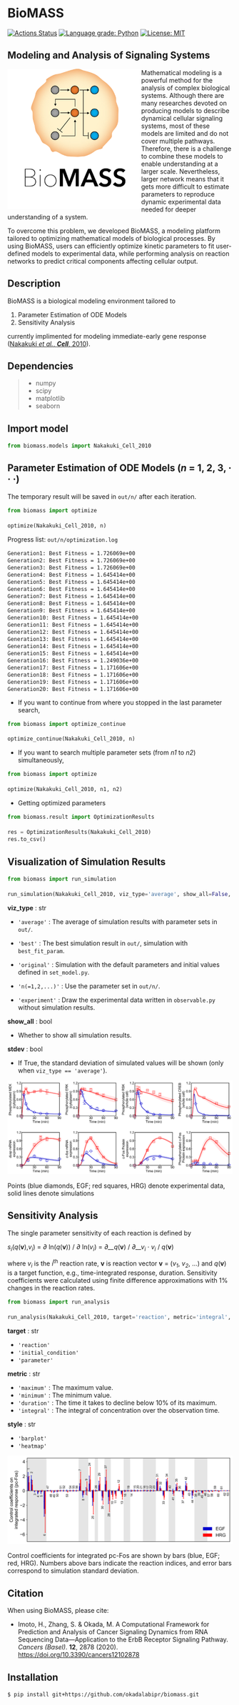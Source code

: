 # BioMASS

[![Actions Status](https://github.com/okadalabipr/biomass/workflows/Tests/badge.svg)](https://github.com/okadalabipr/biomass/actions)
[![Language grade: Python](https://img.shields.io/lgtm/grade/python/g/okadalabipr/biomass.svg?logo=lgtm&logoWidth=18)](https://lgtm.com/projects/g/okadalabipr/biomass/context:python)
[![License: MIT](https://img.shields.io/badge/License-MIT-blue.svg)](https://opensource.org/licenses/MIT)

## Modeling and Analysis of Signaling Systems

<img align="left" src="https://github.com/okadalabipr/biomass_docs.jl/blob/master/docs/src/assets/logo.png?raw=true" width="300">

Mathematical modeling is a powerful method for the analysis of complex biological systems. Although there are many researches devoted on producing models to describe dynamical cellular signaling systems, most of these models are limited and do not cover multiple pathways. Therefore, there is a challenge to combine these models to enable understanding at a larger scale. Nevertheless, larger network means that it gets more difficult to estimate parameters to reproduce dynamic experimental data needed for deeper understanding of a system.

To overcome this problem, we developed BioMASS, a modeling platform tailored to optimizing mathematical models of biological processes. By using BioMASS, users can efficiently optimize kinetic parameters to fit user-defined models to experimental data, while performing analysis on reaction networks to predict critical components affecting cellular output.

## Description

BioMASS is a biological modeling environment tailored to

1. Parameter Estimation of ODE Models
1. Sensitivity Analysis

currently implimented for modeling immediate-early gene response ([Nakakuki _et al._, **_Cell_**, 2010](https://doi.org/10.1016/j.cell.2010.03.054)).

## Dependencies

> - numpy
> - scipy
> - matplotlib
> - seaborn

## Import model

```python
from biomass.models import Nakakuki_Cell_2010
```

## Parameter Estimation of ODE Models (_n_ = 1, 2, 3, · · ·)

The temporary result will be saved in `out/n/` after each iteration.

```python
from biomass import optimize

optimize(Nakakuki_Cell_2010, n)
```

Progress list: `out/n/optimization.log`

```
Generation1: Best Fitness = 1.726069e+00
Generation2: Best Fitness = 1.726069e+00
Generation3: Best Fitness = 1.726069e+00
Generation4: Best Fitness = 1.645414e+00
Generation5: Best Fitness = 1.645414e+00
Generation6: Best Fitness = 1.645414e+00
Generation7: Best Fitness = 1.645414e+00
Generation8: Best Fitness = 1.645414e+00
Generation9: Best Fitness = 1.645414e+00
Generation10: Best Fitness = 1.645414e+00
Generation11: Best Fitness = 1.645414e+00
Generation12: Best Fitness = 1.645414e+00
Generation13: Best Fitness = 1.645414e+00
Generation14: Best Fitness = 1.645414e+00
Generation15: Best Fitness = 1.645414e+00
Generation16: Best Fitness = 1.249036e+00
Generation17: Best Fitness = 1.171606e+00
Generation18: Best Fitness = 1.171606e+00
Generation19: Best Fitness = 1.171606e+00
Generation20: Best Fitness = 1.171606e+00
```

- If you want to continue from where you stopped in the last parameter search,

```python
from biomass import optimize_continue

optimize_continue(Nakakuki_Cell_2010, n)
```

- If you want to search multiple parameter sets (from _n1_ to _n2_) simultaneously,

```python
from biomass import optimize

optimize(Nakakuki_Cell_2010, n1, n2)
```

- Getting optimized parameters

```python
from biomass.result import OptimizationResults

res = OptimizationResults(Nakakuki_Cell_2010)
res.to_csv()
```

## Visualization of Simulation Results

```python
from biomass import run_simulation

run_simulation(Nakakuki_Cell_2010, viz_type='average', show_all=False, stdev=True)
```

**viz_type** : str

- `'average'`
  : The average of simulation results with parameter sets in `out/`.

- `'best'`
  : The best simulation result in `out/`, simulation with `best_fit_param`.

- `'original'`
  : Simulation with the default parameters and initial values defined in `set_model.py`.

- `'n(=1,2,...)'`
  : Use the parameter set in `out/n/`.
- `'experiment'`
  : Draw the experimental data written in `observable.py` without simulation results.

**show_all** : bool

- Whether to show all simulation results.

**stdev** : bool

- If True, the standard deviation of simulated values will be shown (only when `viz_type == 'average'`).

![simulation_average](https://github.com/okadalabipr/biomass_docs.jl/blob/master/docs/src/assets/simulation_average.png?raw=true)

Points (blue diamonds, EGF; red squares, HRG) denote experimental data, solid lines denote simulations

## Sensitivity Analysis

The single parameter sensitivity of each reaction is defined by<br>

_s<sub>i</sub>_(_q_(**v**),_v<sub>i</sub>_) = _∂_ ln(_q_(**v**)) / _∂_ ln(_v<sub>i</sub>_) = _∂\_\_q_(**v**) / _∂\_\_v<sub>i</sub>_ · _v<sub>i</sub>_ / _q_(**v**)

where _v<sub>i</sub>_ is the _i_<sup>th</sup> reaction rate, **v** is reaction vector **v** = (_v<sub>1</sub>_, _v<sub>2</sub>_, ...) and _q_(**v**) is a target function, e.g., time-integrated response, duration. Sensitivity coefficients were calculated using finite difference approximations with 1% changes in the reaction rates.

```python
from biomass import run_analysis

run_analysis(Nakakuki_Cell_2010, target='reaction', metric='integral', style='barplot')
```

**target** : str

- `'reaction'`
- `'initial_condition'`
- `'parameter'`

**metric** : str

- `'maximum'`
  : The maximum value.
- `'minimum'`
  : The minimum value.
- `'duration'`
  : The time it takes to decline below 10% of its maximum.
- `'integral'`
  : The integral of concentration over the observation time.

**style** : str

- `'barplot'`
- `'heatmap'`

![sensitivity_PcFos](https://github.com/okadalabipr/biomass_docs.jl/blob/master/docs/src/assets/sensitivity_PcFos.png?raw=true)

Control coefficients for integrated pc-Fos are shown by bars (blue, EGF; red, HRG). Numbers above bars indicate the reaction indices, and error bars correspond to simulation standard deviation.

## Citation

When using BioMASS, please cite:

- Imoto, H., Zhang, S. & Okada, M. A Computational Framework for Prediction and Analysis of Cancer Signaling Dynamics from RNA Sequencing Data—Application to the ErbB Receptor Signaling Pathway. _Cancers (Basel)_. **12**, 2878 (2020). https://doi.org/10.3390/cancers12102878

## Installation

    $ pip install git+https://github.com/okadalabipr/biomass.git
